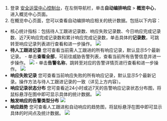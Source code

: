 1. 登录 [安全运营中心控制台](https://console.cloud.tencent.com/ssav2/soar)，在左侧导航栏，单击**自动编排响应** > **概览中心**，进入概览中心页面。
2.	在概览中心页面，您可以查看自动编排响应相关的统计数据。包括以下内容：
 - 核心统计指标：包括待人工跟进记录数、响应失败记录数、今日响应完成记录数、近7天响应完成记录数和累计响应完成记录数，单击具体的**记录数**，可跳转至响应记录列表进行查看和进一步操作。
![](https://qcloudimg.tencent-cloud.cn/raw/a5ae6e661a0c27b70eaf072b0c08b155.png)
 - **待人工跟进记录**
 您可查看当前需人工跟进的所有响应记录，默认显示5个最新记录。
       - 单击**查看全部**，可前往威胁告警列表，查看当前所有告警信息并进一步操作。
 ![](https://qcloudimg.tencent-cloud.cn/raw/d6932b3f0d0e93848f61ab0a4ff61726.png)
       - 单击**告警名称**，跳转至对应的告警详情页进行查看和进一步操作。
![](https://qcloudimg.tencent-cloud.cn/raw/765c3fba1f7de2dfb7ea6a7e36feee9b.png)
 - **响应失败记录**
 您可查看当前响应失败的所有响应记录，默认显示5个最新记录。操作方法与待人工跟进记录的一致（详见上方内容）。
 - **响应记录状态分布**
 您可查看近24小时或近7天的告警响应记录状态分布图，将鼠标悬浮在图中即可显示具体的统计数据。
 ![](https://qcloudimg.tencent-cloud.cn/raw/4e938d937337c10f1ab321394f0eb1ae.png)
 - **触发响应的告警类型分布**
![](https://qcloudimg.tencent-cloud.cn/raw/4b253920812da0336330a5709ef19f46.png)
 - **响应趋势**
您可查看人工跟进和自动响应的趋势图，将鼠标悬浮在图中即可显示具体的时间点及统计数据。
![](https://qcloudimg.tencent-cloud.cn/raw/3fae753653fe845e04d516965a313bcf.png)

